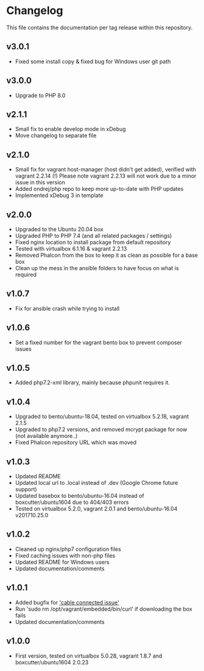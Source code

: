 # Changelog
This file contains the documentation per tag release within this repository.

## v3.0.1
* Fixed some install copy & fixed bug for Windows user git path

## v3.0.0
* Upgrade to PHP 8.0

## v2.1.1
* Small fix to enable develop mode in xDebug
* Move changelog to separate file

## v2.1.0
* Small fix for vagrant host-manager (host didn't get added), verified with vagrant 2.2.14 (!)
  Please note vagrant 2.2.13 will not work due to a minor issue in this version
* Added ondrej/php repo to keep more up-to-date with PHP updates
* Implemented xDebug 3 in template

## v2.0.0
* Upgraded to the Ubuntu 20.04 box
* Upgraded PHP to PHP 7.4 (and all related packages / settings)
* Fixed nginx location to install package from default repository
* Tested with virtualbox 6.1.16 & vagrant 2.2.13
* Removed Phalcon from the box to keep it as clean as possible for a base box
* Clean up the mess in the ansible folders to have focus on what is required

## v1.0.7
* Fix for ansible crash while trying to install

## v1.0.6
* Set a fixed number for the vagrant bento box to prevent composer issues

## v1.0.5
* Added php7.2-xml library, mainly because phpunit requires it.

## v1.0.4
* Upgraded to bento/ubuntu-18.04, tested on virtualbox 5.2.18, vagrant 2.1.5
* Upgraded to php7.2 versions, and removed mcrypt package for now (not available anymore..)
* Fixed Phalcon repository URL which was moved

## v1.0.3
* Updated README
* Updated local url to .local instead of .dev (Google Chrome future support)
* Updated basebox to bento/ubuntu-16.04 instead of boxcutter/ubuntu1604 due to 404/403 errors
* Tested on virtualbox 5.2.0, vagrant 2.0.1 and bento/ubuntu-16.04 v201710.25.0

## v1.0.2
* Cleaned up nginx/php7 configuration files
* Fixed caching issues with non-php files
* Updated README for Windows users
* Updated documentation/comments

## v1.0.1
* Added bugfix for ['cable connected issue'](https://lists.debian.org/debian-cloud/2016/09/msg00051.html)
* Run 'sudo rm /opt/vagrant/embedded/bin/curl' if downloading the box fails
* Updated documentation/comments

## v1.0.0
* First version, tested on virtualbox 5.0.28, vagrant 1.8.7 and boxcutter/ubuntu1604 2.0.23
